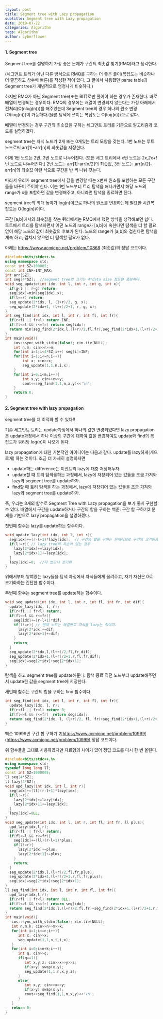 ```yaml
---
layout: post
title: Segment tree with Lazy propagation
subtitle: Segment tree with Lazy propagation
date: 2019-07-22
categories: Algorithm
tags: Algorithm
author: cyberflower
---
```


#### 1. Segment tree

Segment tree를 설명하기 가장 좋은 문제가 구간의 최솟값 찾기(RMQ)라고 생각한다.

(세그먼트 트리가 아닌 다른 방식으로 RMQ를 구하는 더 좋은 풀이(복잡도는 비슷하나 더 깔끔하고 상수배 빠른)를 작성한 적이 있다. 그 글에서 사용했던 parse table과 Segment tree가 개념적으로 엄청나게 비슷하다.)

하지만 RMQ가 아닌 Segment tree(또는 BIT)로만 풀어야 하는 경우가 존재한다. 바로 배열이 변경되는 경우이다. RMQ의 경우에는 배열이 변경되지 않는다는 가정 아래에서 전처리(O(nlog(n)))를 해주었는데 Segment tree의 경우 하나의 원소 변경(O(log(n)))이 가능하다.(물론 탐색에 쓰이는 복잡도는 O(log(n)))으로 같다.

배열이 변경되는 경우 구간의 최솟값을 구하는 세그먼트 트리를 기준으로 알고리즘과 코드를 설명하겠다.

segment tree는 자식 노드가 2개 또는 0개있는 트리 모양을 갖는다. 1번 노드는 루트 노드로써 arr[1]~arr[n]의 최솟값을 저장한다.

이제 1번 노드는 2번, 3번 노드로 나누어진다. (모든 세그 트리에서 x번 노드는 2*x,2*x+!번 노드로 나누어진다.) 2번 노드는 arr[1]-arr[n/2]의 최솟값, 3번 노드는 arr[n/2]-arr[n]의 최솟값 이런 식으로 구간을 반 씩 나눠 갖는다.

따라서 우리가 segment tree에서 값을 변경할 때는 x번째 원소를 포함하는 모든 구간들을 바꾸어 주어야 한다. 이는 1번 노드부터 트리 탐색을 해나가면서 해당 노드의 range가 x를 포함하면 값을 변경해주고, 아니라면 탐색을 종료하면 된다.

segment tree의 최대 높이가 log(n)이므로 하나의 원소를 변경하는데 필요한 시간복잡도는 O(log(n))이다.

구간 [a,b]에서의 최솟값을 찾는 쿼리에서는 RMQ에서 했던 방식을 생각해보면 쉽다. 루트에서 트리를 탐색하면서 어떤 노드의 range가 [a,b]에 속한다면 탐색을 더 할 필요 없이 해당 노드의 값이 최솟값의 후보가 된다. 노드의 range가 [a,b]와 겹친다면 탐색을 계속 하고, 겹치지 않으면 더 탐색할 필요가 없다.

아래는 https://www.acmicpc.net/problem/10868 (최솟값)의 정답 코드이다.

```cpp
#include<bits/stdc++.h>
using namespace std;
const int SZ=100005;
const int INF=INT_MAX;
int arr[SZ];
int seg[4*SZ];  //segment tree의 크기는 4*data size 정도면 충분하다.
void seg_update(int idx, int l, int r, int g, int x){   
  if(g<l || r<g) return;
  seg[idx]=min(seg[idx],x);
  if(l==r) return;
  seg_update(2*idx, l, (l+r)/2, g, x);
  seg_update(2*idx+1, (l+r)/2+1, r, g, x);
}
int seg_find(int idx, int l, int r, int fl, int fr){
  if(r<fl || fr<l) return INF;
  if(fl<=l && r<=fr) return seg[idx];
  return min(seg_find(2*idx,l,(l+r)/2,fl,fr),seg_find(2*idx+1,(l+r)/2+1,r,fl,fr));
}
int main(void){
	ios::sync_with_stdio(false); cin.tie(NULL);
	int n,m; cin>>n>>m;
	for(int i=1;i<4*SZ;i++) seg[i]=INF;
	for(int i=1;i<=n;i++){
		int x; cin>>x;
		seg_update(1,1,n,i,x);
	}
	for(int i=0;i<m;i++){
		int x,y; cin>>x>>y;
		cout<<seg_find(1,1,n,x,y)<<'\n';
	}
	return 0;
}
```

#### 2. Segment tree with lazy propagation

segment tree를 더 최적화 할 수 있다!!

기존 세그먼트 트리는 update과정에서 하나의 값만 변경되었다면 lazy propagation은 update과정에서 하나 이상의 구간에 대하여 값을 변경하여도 update와 find의 복잡도가 쿼리당 log(n)이 나오게 된다.

lazy propagation에 대한 기본적인 아이디어는 다음과 같다. update를 lazy하게(게으르게) 하는 것이다. 조금 더 자세히 설명하자면
  * update하는 difference는 이진트리 lazy에 대충 저장해두자.
  * update할 때 트리 탐색을하는 과정에서, lazy에 저장되어 있는 값들을 조금 가져와 lazy와 segment tree를 update하자.
  * find할 때 트리 탐색을 하는 과정에서, lazy에 저장되어 있는 값들을 조금 가져와 lazy와 segment tree를 update하자.

즉, 우리는 3개의 함수로 Segment Tree with Lazy propagation을 보기 좋게 구현할 수 있다. 배열에서 구간을 update하거나 구간의 합을 구하는 백준: 구간 합 구하기2 문제를 기반으로 lazy propagation을 설명하겠다.

첫번째 함수는 lazy를 update하는 함수이다.

```cpp
void update_lazy(int idx, int l, int r){
  seg[idx]+=(r-l+1)*lazy[idx];  // 구간의 합을 구하는 문제이므로 구간의 크기만큼
  if(l!=r){ // lazy tree의 자손이 있는 경우
    lazy[2*idx]+=lazy[idx];
    lazy[2*idx+1]+=lazy[idx];
  }
  lazy[idx]=0;  //다 썼으니 초기화
}
```
위에서부터 쌓여있는 lazy들을 탐색 과정에서 자식들에게 물려주고, 자기 자신은 0로 초기화하는 간단한 함수이다.

두번째 함수는 segment tree를 update하는 함수이다.

```cpp
void seg_update(int idx, int l, int r, int fl, int fr, int dif){
  update_lazy(idx, l, r);
  if(r<fl || fr<l) return;
  if(fl<=l && r<=fr){
    seg[idx]+=(r-l+1)*dif;
    if(l!=r){ // 현재 노드는 해결했고 자식들 lazy는 줘야지.
      lazy[2*idx]+=dif;
      lazy[2*idx+1]+=dif;
    }
    return;
  }
  seg_update(2*idx,l,(l+r)/2,fl,fr,dif);
  seg_update(2*idx+1,(l+r)/2+1,r,fl,fr,dif);
  seg[idx]=seg[2*idx]+seg[2*idx+1];
}
```
탐색을 하고 segment tree를 update해준다. 탐색 종료 직전 노드부터 update해주면서 update한 값을 segment tree에 저장한다.

세번째 함수는 구간의 합을 구하는 find 함수이다.

```cpp
int seg_find(int idx, int l, int r, int fl, int fr){
  update_lazy(idx, l, r);
  if(r<fl || fr<l) return 0;
  if(fl<=l && r<=fr)  return seg[idx];
  return seg_find(2*idx, l, (l+r)/2, fl, fr)+seg_find(2*idx+1,(l+r)/2+1,r,fl,fr);
}
```
백준 10999번 구간 합 구하기 2[https://www.acmicpc.net/problem/10999](https://www.acmicpc.net/problem/10999) 정답 코드이다. 

위 함수들을 그대로 사용하였지만 자료형의 차이가 있어 정답 코드를 다시 한 번 올린다.

```cpp
#include<bits/stdc++.h>
using namespace std;
typedef long long ll;
const int SZ=1000005;  
ll seg[4*SZ];  
ll lazy[4*SZ];
void upd_lazy(int idx, int l, int r){
  seg[idx]+=(ll)(r-l+1)*lazy[idx];
  if(l!=r){
    lazy[2*idx]+=lazy[idx];
    lazy[2*idx+1]+=lazy[idx];
  }
  lazy[idx]=0LL;
}
void seg_update(int idx, int l, int r, int fl, int fr, ll plus){
  upd_lazy(idx,l,r);
  if(r<fl || fr<l) return;
  if(fl<=l && r<=fr){
    seg[idx]+=(ll)(r-l+1)*plus;
    if(l!=r){
      lazy[2*idx]+=plus;
      lazy[2*idx+1]+=plus;
    }
    return;
  }
  seg_update(2*idx,l,(l+r)/2,fl,fr,plus);
  seg_update(2*idx+1,(l+r)/2+1,r,fl,fr,plus);
  seg[idx]=seg[2*idx]+seg[2*idx+1];
}
ll seg_find(int idx, int l, int r, int fl, int fr){
  upd_lazy(idx,l,r);
  if(r<fl || fr<l) return 0LL;
  if(fl<=l && r<=fr) return seg[idx];
  return seg_find(2*idx,l,(l+r)/2,fl,fr)+seg_find(2*idx+1,(l+r)/2+1,r,fl,fr);
}
int main(void){
   ios::sync_with_stdio(false); cin.tie(NULL);
   int n,m,k; cin>>n>>m>>k;
   for(int i=1;i<=n;i++){
      int x; cin>>x;
      seg_update(1,1,n,i,i,x);
   }
   for(int i=0;i<m+k;i++){
      int q; cin>>q;
      if(q==1){
         int x,y,z; cin>>x>>y>>z;
         if(x>y) swap(x,y);
         seg_update(1,1,n,x,y,z);
      }
      else{
         int x,y; cin>>x>>y;
         if(x>y) swap(x,y);
         cout<<seg_find(1,1,n,x,y)<<'\n';
      }
   }
   return 0;
}
```
